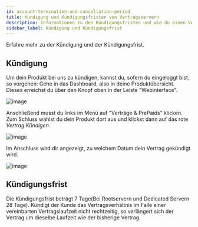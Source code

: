```yaml
---
id: account-termination-and-cancellation-period
title: Kündigung und Kündigungsfristen von Vertragsservern
description: Informationen zu den Kündigungsfristen und wie du einen Vertragsserver bei ZAP-Hosting kündigen kannst - ZAP-Hosting.com Dokumentation
sidebar_label: Kündigung und Kündigungsfrist
---
```


Erfahre mehr zu der Kündigung und der Kündigungsfrist.

## Kündigung

Um dein Produkt bei uns zu kündigen, kannst du, sofern du eingeloggt bist, so vorgehen:
Gehe in das Dashboard, also in deine Produktübersicht. Dieses erreichst du über den Knopf oben in der Leiste "Webinterface".

![image](https://user-images.githubusercontent.com/61953937/159140839-4f8173fa-0a60-4b56-9daf-af7c0868df2e.png)

Anschließend musst du links im Menü auf "Verträge & PrePaids" klicken. Zum Schluss wählst du dein Produkt dort aus und klickst dann auf das rote *Vertrag Kündigen*.

![image](https://user-images.githubusercontent.com/61953937/159140952-38a70f87-5ab3-4ff4-b2ef-c17239fcdbb6.png)

Im Anschluss wird dir angezeigt, zu welchem Datum dein Vertrag gekündigt wird.

![image](https://user-images.githubusercontent.com/61953937/159140986-9b83e169-7d7d-496a-88be-17509eb9993a.png)

## Kündigungsfrist

Die Kündigungsfrist beträgt 7 Tage(Bei Rootservern und Dedicated Servern 28 Tage). Kündigt der Kunde das Vertragsverhältnis im Falle einer vereinbarten Vertragslaufzeit nicht rechtzeitig, so verlängert sich der Vertrag um dieselbe Laufzeit wie der bisherige Vertrag.
